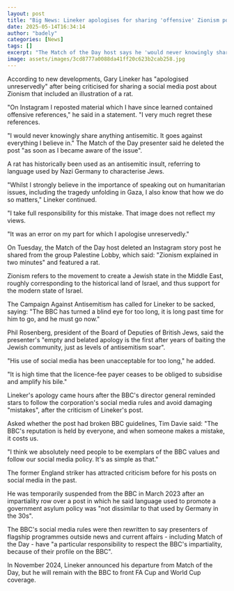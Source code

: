 ```yaml
---
layout: post
title: "Big News: Lineker apologises for sharing 'offensive' Zionism post with rat image"
date: 2025-05-14T16:34:14
author: "badely"
categories: [News]
tags: []
excerpt: "The Match of the Day host says he 'would never knowingly share anything antisemitic'."
image: assets/images/3cd8777a0088da41ff20c623b2cab258.jpg
---
```


According to new developments, Gary Lineker has "apologised unreservedly" after being criticised for sharing a social media post about Zionism that included an illustration of a rat.

"On Instagram I reposted material which I have since learned contained offensive references," he said in a statement. "I very much regret these references.

"I would never knowingly share anything antisemitic. It goes against everything I believe in." The Match of the Day presenter said he deleted the post "as soon as I became aware of the issue".

A rat has historically been used as an antisemitic insult, referring to language used by Nazi Germany to characterise Jews.

"Whilst I strongly believe in the importance of speaking out on humanitarian issues, including the tragedy unfolding in Gaza, I also know that how we do so matters," Lineker continued.

"I take full responsibility for this mistake. That image does not reflect my views.

"It was an error on my part for which I apologise unreservedly."

On Tuesday, the Match of the Day host deleted an Instagram story post he shared from the group Palestine Lobby, which said: "Zionism explained in two minutes" and featured a rat.

Zionism refers to the movement to create a Jewish state in the Middle East, roughly corresponding to the historical land of Israel, and thus support for the modern state of Israel.

The Campaign Against Antisemitism has called for Lineker to be sacked, saying: "The BBC has turned a blind eye for too long, it is long past time for him to go, and he must go now."

Phil Rosenberg, president of the Board of Deputies of British Jews, said the presenter's "empty and belated apology is the first after years of baiting the Jewish community, just as levels of antisemitism soar".

"His use of social media has been unacceptable for too long," he added.

"It is high time that the licence-fee payer ceases to be obliged to subsidise and amplify his bile."

Lineker's apology came hours after the BBC's director general reminded stars to follow the corporation's social media rules and avoid damaging "mistakes", after the criticism of Lineker's post.

Asked whether the post had broken BBC guidelines, Tim Davie said: "The BBC's reputation is held by everyone, and when someone makes a mistake, it costs us.

"I think we absolutely need people to be exemplars of the BBC values and follow our social media policy. It's as simple as that."

The former England striker has attracted criticism before for his posts on social media in the past.

He was temporarily suspended from the BBC in March 2023 after an impartiality row over a post in which he said language used to promote a government asylum policy was "not dissimilar to that used by Germany in the 30s".

The BBC's social media rules were then rewritten to say presenters of flagship programmes outside news and current affairs - including Match of the Day - have "a particular responsibility to respect the BBC's impartiality, because of their profile on the BBC".

In November 2024, Lineker announced his departure from Match of the Day, but he will remain with the BBC to front FA Cup and World Cup coverage.

